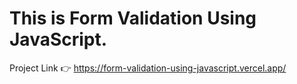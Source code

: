 # This is Form Validation Using JavaScript.

Project Link 👉 https://form-validation-using-javascript.vercel.app/